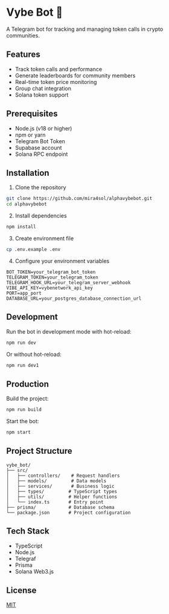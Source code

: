 # Vybe Bot 🤖

A Telegram bot for tracking and managing token calls in crypto communities.

## Features

- Track token calls and performance
- Generate leaderboards for community members
- Real-time token price monitoring
- Group chat integration
- Solana token support

## Prerequisites

- Node.js (v18 or higher)
- npm or yarn
- Telegram Bot Token
- Supabase account
- Solana RPC endpoint

## Installation

1. Clone the repository
```bash
git clone https://github.com/mira4sol/alphavybebot.git
cd alphavybebot
```

2. Install dependencies
```bash
npm install
```

3. Create environment file
```bash
cp .env.example .env
```

4. Configure your environment variables
```env
BOT_TOKEN=your_telegram_bot_token
TELEGRAM_TOKEN=your_telegram_token
TELEGRAM_HOOK_URL=your_telegram_server_webhook
VIBE_API_KEY=vybenetwork_api_key
PORT=app_port
DATABASE_URL=your_postgres_database_connection_url
```

## Development

Run the bot in development mode with hot-reload:
```bash
npm run dev
```

Or without hot-reload:
```bash
npm run dev1
```

## Production

Build the project:
```bash
npm run build
```

Start the bot:
```bash
npm start
```

## Project Structure

```
vybe_bot/
├── src/
│   ├── controllers/    # Request handlers
│   ├── models/         # Data models
│   ├── services/       # Business logic
│   ├── types/         # TypeScript types
│   ├── utils/         # Helper functions
│   └── index.ts       # Entry point
├── prisma/            # Database schema
└── package.json       # Project configuration
```

## Tech Stack

- TypeScript
- Node.js
- Telegraf
- Prisma
- Solana Web3.js

## License

[MIT](https://github.com/mira4sol/alphavybebot/blob/main/LICENSE)